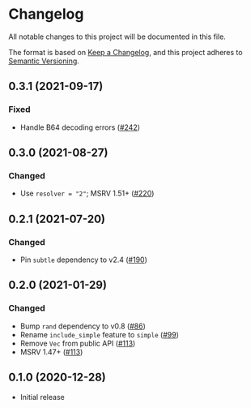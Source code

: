 # Changelog

All notable changes to this project will be documented in this file.

The format is based on [Keep a Changelog](https://keepachangelog.com/en/1.0.0/),
and this project adheres to [Semantic Versioning](https://semver.org/spec/v2.0.0.html).

## 0.3.1 (2021-09-17)
### Fixed
- Handle B64 decoding errors ([#242])

[#242]: https://github.com/RustCrypto/password-hashes/pull/242

## 0.3.0 (2021-08-27)
### Changed
- Use `resolver = "2"`; MSRV 1.51+ ([#220])

[#220]: https://github.com/RustCrypto/password-hashes/pull/220

## 0.2.1 (2021-07-20)
### Changed
- Pin `subtle` dependency to v2.4 ([#190])

[#190]: https://github.com/RustCrypto/password-hashes/pull/190

## 0.2.0 (2021-01-29)
### Changed
- Bump `rand` dependency to v0.8 ([#86])
- Rename `include_simple` feature to `simple` ([#99])
- Remove `Vec` from public API ([#113]) 
- MSRV 1.47+ ([#113])

[#86]: https://github.com/RustCrypto/password-hashing/pull/86
[#99]: https://github.com/RustCrypto/password-hashing/pull/99
[#113]: https://github.com/RustCrypto/password-hashing/pull/113

## 0.1.0 (2020-12-28)
- Initial release
